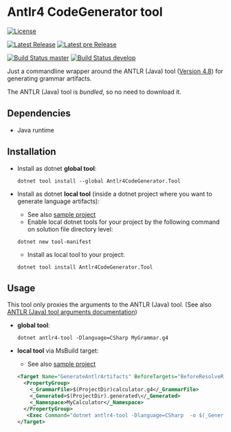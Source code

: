 # Antlr4 CodeGenerator tool

[![License](https://img.shields.io/badge/license-MIT-blue.svg?logo=data%3Aimage%2Fpng%3Bbase64%2CiVBORw0KGgoAAAANSUhEUgAAAEAAAABACAYAAACqaXHeAAAAAXNSR0IArs4c6QAAAARnQU1BAACxjwv8YQUAAAAJcEhZcwAAHYcAAB2HAY%2Fl8WUAAAAZdEVYdFNvZnR3YXJlAHBhaW50Lm5ldCA0LjAuMTCtCgrAAAADB0lEQVR4XtWagXETMRREUwIlUAIlUAodQAl0AJ1AB9BB6AA6gA6MduKbkX%2BevKecNk525jHO3l%2Fp686xlJC70%2Bl0C942vjV%2Bn9FreVQbBc0wWujfRpW8Z78JaIb53hhJ1ygTA80w9PQ36duBMjHQHPCuoQZfutSjeqU1PAJN4E3j2pN7aVKv6pnWcgGawNfGa5N6prVcgGZBn8yvVXZXQbOgPXokXaPMNZwoc41D%2FaHZ8b7hpBrKjnCizIjD%2FaHZ8aPR6%2BeZXqqh7Agnyow43B%2BaZz40qnQ36a6rlsYgnChDLOkPzTN1z%2B9PafU0N3OAcaIMsaQ%2FNBufG1X9JyrtDMr0Y4xwokxlWX%2BPjAYdemhPrWeDvYcPJ8r0LO3v4oszNfivQQuTp2u9qJGKE2V6lvZ38UVj9q3t3oqEE2U2lvfXF4t6qPjTqDUV1fRyhw8nymws768vfOr2NtqOqFY4UUZE%2BusL6VDRX7%2FGzOHDiTIi0t9WMPsUKzNPx4kysf62gmuHir3sPXw4USbWny485ZOc2PsJ7VTro%2F3pwp5DxV7qHq2xa41TrY%2F2J7PfJkaHir3UwwdtU061PtqfTP0CUaYm2v3LxCtoDI2lMWk8p1of7Y8K0jhRJgaaYZwoE0P%2FpFUndZqtP6T4BE2zC5qtP6T4BE2zC5qtPyRN8OvhZUQae3ZBtT7anyb49PA6Ivp5wKnWR%2FvbJkncZXr6wokysf62CXRCWjmJxhqd2JwoE%2BuvTqS37JGJlB39GLzhRJmN5f31gz8XTpSJgWYYJ8rEQDOME2VioBnGiTIx0AzjRJkYaIZxokwMNMM4USYGmmGcKBMDzTBOlImBZhgnysRAM4wTZWKgGcaJMjHQDONEmRhohnGiTAw0wzhRJgaaYZwoEwPNME6UiYFmGCfKxEAzjBNlYqAZxokyMdAMoL%2FO%2BNi4bzjpT1e%2BNFb8V7gFzUXMLHqk%2BM1A8wArFj1S5GagOUly0SMtuxloTnJrUU%2B7QXOSW4t62g2ak9xa1NNu0Jzk1qKednK6%2Bw9roIB8keT%2F3QAAAABJRU5ErkJggg%3D%3D)](LICENSE.md)

[![Latest Release](https://img.shields.io/nuget/v/Antlr4CodeGenerator.Tool?logo=nuget&label=release)](https://www.nuget.org/packages/Antlr4CodeGenerator.Tool)
[![Latest pre Release](https://img.shields.io/nuget/vpre/Antlr4CodeGenerator.Tool?logo=nuget)](https://www.nuget.org/packages/Antlr4CodeGenerator.Tool)

[![Build Status master](https://dev.azure.com/pbruch0060/pbruch/_apis/build/status/ptr1120.Antlr4.CodeGenerator.Tool?branchName=master)](https://dev.azure.com/pbruch0060/pbruch/_build/latest?definitionId=1&branchName=master)
[![Build Status develop](https://dev.azure.com/pbruch0060/pbruch/_apis/build/status/ptr1120.Antlr4.CodeGenerator.Tool?branchName=develop)](https://dev.azure.com/pbruch0060/pbruch/_build/latest?definitionId=1&branchName=develop)



Just a commandline wrapper around the ANTLR (Java) tool ([Version 4.8](https://www.antlr.org/download/antlr-4.8-complete.jar)) for generating grammar artifacts.

The ANTLR (Java) tool is *bundled*, so no need to download it.

## Dependencies

* Java runtime

## Installation

* Install as dotnet **global tool**:

  ```shell
  dotnet tool install --global Antlr4CodeGenerator.Tool
  ```

* Install as dotnet **local tool** (inside a dotnet project where you want to generate language artifacts):
    * See also [sample project](samples/Calculator)
    * Enable local dotnet tools for your project by the following command on solution file directory level:

    ```shell
    dotnet new tool-manifest
    ```

    * Install as local tool to your project:

    ```shell
    dotnet tool install Antlr4CodeGenerator.Tool
    ```

## Usage

This tool only proxies the arguments to the ANTLR (Java) tool. (See also [ANTLR (Java) tool arguments documentation](https://github.com/antlr/antlr4/blob/master/doc/tool-options.md))

* **global tool**:

    ```shell
    dotnet antlr4-tool -Dlanguage=CSharp MyGrammar.g4
    ```

* **local tool** via MsBuild target:
    * See also [sample project](samples/Calculator)

    ```xml
    <Target Name="GenerateAntlrArtifacts" BeforeTargets="BeforeResolveReferences">
      <PropertyGroup>
        <_GrammarFile>$(ProjectDir)calculator.g4</_GrammarFile>
        <_Generated>$(ProjectDir).generated\</_Generated>
        <_Namespace>MyCalculator</_Namespace>
      </PropertyGroup>
       <Exec Command="dotnet antlr4-tool -Dlanguage=CSharp  -o $(_Generated) -visitor -listener -package $(_Namespace)  $(_GrammarFile)" />
    </Target>
    ```
